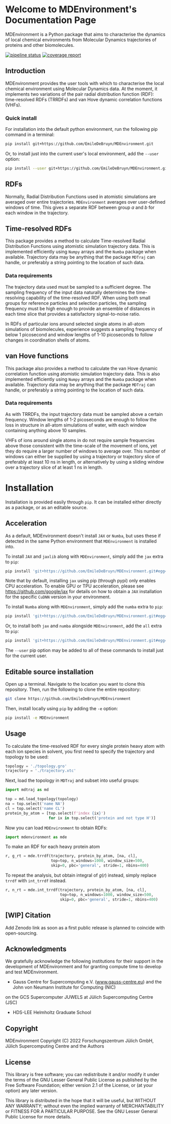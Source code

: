 # Welcome to MDEnvironment's Documentation Page

MDEnvironment is a Python package that aims to characterise the dynamics of local chemical environments from Molecular Dynamics trajectories of proteins and other biomolecules.

<a href="https://gitlab.jsc.fz-juelich.de/debruyn1/mdenvironment/-/commits/master"><img alt="pipeline status" src="https://gitlab.jsc.fz-juelich.de/debruyn1/mdenvironment/badges/master/pipeline.svg" /></a>  <a href="https://gitlab.jsc.fz-juelich.de/debruyn1/mdenvironment/-/commits/master"><img alt="coverage report" src="https://gitlab.jsc.fz-juelich.de/debruyn1/mdenvironment/badges/master/coverage.svg" /></a>

## Introduction

MDEnvironment provides the user tools with which to characterise the local chemical environment using Molecular Dynamics data. At the moment, it implements two variations of the pair radial distribution function (RDF): time-resolved RDFs (TRRDFs) and van Hove dynamic correlation functions (VHFs).

### Quick install

For installation into the default python environment, run the following pip command in a terminal:

```bash
pip install git+https://github.com/EmileDeBruyn/MDEnvironment.git
```

Or, to install just into the current user's local environment, add the `--user` option:

```bash
pip install --user git+https://github.com/EmileDeBruyn/MDEnvironment.git
```

## RDFs

Normally, Radial Distribution Functions used in atomistic simulations are averaged over entire trajectories. `MDEnvironment` averages over user-defined windows of time. This gives a separate RDF between group *a* and *b* for each window in the trajectory.

## Time-resolved RDFs

This package provides a method to calculate Time-resolved Radial Distribution Functions using atomistic simulation trajectory data. This is implemented efficiently using `Numpy` arrays and the `Numba` package when available. Trajectory data may be anything that the package `MDTraj` can handle, or preferably a string pointing to the location of such data.

### Data requirements

The trajectory data used must be sampled to a sufficient degree. The sampling frequency of the input data naturally determines the time-resolving capability of the time-resolved RDF. When using both small groups for reference particles and selection particles, the sampling frequency must be high enough to provide an ensemble of distances in each time slice that provides a satisfactory signal-to-noise ratio.

In RDFs of particular ions around selected single atoms in all-atom simulations of biomolecules, experience suggests a sampling frequency of below 1 picosecond and window lengths of 1-10 picoseconds to follow changes in coordination shells of atoms.

## van Hove functions

This package also provides a method to calculate the van Hove dynamic correlation function using atomistic simulation trajectory data. This is also implemented efficiently using `Numpy` arrays and the `Numba` package when available. Trajectory data may be anything that the package `MDTraj` can handle, or preferably a string pointing to the location of such data.

### Data requirements

As with TRRDFs, the input trajectory data must be sampled above a certain frequency. Window lengths of 1-2 picoseconds are enough to follow the loss in structure in all-atom simulations of water, with each window containing anything above 10 samples.

VHFs of ions around single atoms in do not require sample frequencies above those consistent with the time-scale of the movement of ions, yet they do require a larger number of windows to average over. This number of windows can either be supplied by using a trajectory or trajectory slice of preferably at least 10 ns in length, or alternatively by using a sliding window over a trajectory slice of at least 1 ns in length.

# Installation

Installation is provided easily through `pip`. It can be installed either directly as a package, or as an editable source.

## Acceleration

As a default, MDEnvironment doesn't install `JAX` or `Numba`, but uses these if detected in the same Python environment that `MDEnvironment` is installed into.

To install `JAX` and `jaxlib` along with `MDEnvironment`, simply add the `jax` extra to `pip`:

```bash
pip install 'git+https://github.com/EmileDeBruyn/MDEnvironment.git#egg=MDEnvironment[jax]'
```

Note that by default, installing `jax` using pip (through pypi) only enables CPU acceleration. To enable GPU or TPU acceleration, please see <https://github.com/google/jax> for details on how to obtain a `JAX` installation for the specific `CuDNN` version in your environment.

To install `Numba` along with `MDEnvironment`, simply add the `numba` extra to `pip`:

```bash
pip install 'git+https://github.com/EmileDeBruyn/MDEnvironment.git#egg=MDEnvironment[numba]'
```

Or, to install both `jax` and `numba` alongside `MDEnvironment`, add the `all` extra to `pip`:

```bash
pip install 'git+https://github.com/EmileDeBruyn/MDEnvironment.git#egg=MDEnvironment[all]'
```

The `--user` pip option may be added to all of these commands to install just for the current user.

## Editable source installation

Open up a terminal. Navigate to the location you want to clone this repository. Then, run the following to clone the entire repository:

```bash
git clone https://github.com/EmileDeBruyn/MDEnvironment
```

Then, install locally using `pip` by adding the `-e` option:

```bash
pip install -e MDEnvironment 
```

## Usage

To calculate the time-resolved RDF for every single protein heavy atom with each ion species in solvent, you first need to specify the trajectory and topology to be used:

```python
topology = './topology.gro'
trajectory = './trajectory.xtc'
```

Next, load the topology in `MDTraj` and subset into useful groups:

```python
import mdtraj as md

top = md.load_topology(topology)
na = top.select('name NA')
cl = top.select('name CL')
protein_by_atom = [top.select(f'index {ix}') 
                   for ix in top.select('protein and not type H')]
```

Now you can load `MDEnvironment` to obtain RDFs:

```python
import mdenvironment as mde
```

To make an RDF for each heavy protein atom

```python
r, g_rt = mde.trrdf(trajectory, protein_by_atom, [na, cl], 
                    top=top, n_windows=1000, window_size=500,
                    skip=0, pbc='general', stride=1, nbins=400)
```

To repeat the analysis, but obtain integral of $g(r)$ instead, simply replace `trrdf` with `int_trrdf` instead.

```python
r, n_rt = mde.int_trrdf(trajectory, protein_by_atom, [na, cl], 
                        top=top, n_windows=1000, window_size=500,
                        skip=0, pbc='general', stride=1, nbins=400)
```

## [WIP] Citation

Add Zenodo link as soon as a first public release is planned to coincide with open-sourcing.

## Acknowledgments

We gratefully acknowledge the following institutions for their support in the development of MDEnvironment and for 
granting compute time to develop and test MDEnvironment.

- Gauss Centre for Supercomputing e.V. (www.gauss-centre.eu) and the John von Neumann Institute for Computing (NIC)

on the GCS Supercomputer JUWELS at Jülich Supercomputing Centre (JSC)

- HDS-LEE Helmholtz Graduate School

## Copyright
MDEnvironment 
Copyright (C) 2022 Forschungszentrum Jülich GmbH,
Jülich Supercomputing Centre and the Authors

## License
This library is free software; you can redistribute it and/or
modify it under the terms of the GNU Lesser General Public
License as published by the Free Software Foundation; either
version 2.1 of the License, or (at your option) any later version.

This library is distributed in the hope that it will be useful,
but WITHOUT ANY WARRANTY; without even the implied warranty of
MERCHANTABILITY or FITNESS FOR A PARTICULAR PURPOSE.  See the GNU
Lesser General Public License for more details.
